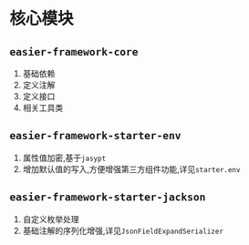 # 核心模块

## `easier-framework-core`

1. 基础依赖
2. 定义注解
3. 定义接口
4. 相关工具类

## `easier-framework-starter-env`

1. 属性值加密,基于`jasypt`
2. 增加默认值的写入,方便增强第三方组件功能,详见`starter.env`

## `easier-framework-starter-jackson`

1. 自定义枚举处理
2. 基础注解的序列化增强,详见`JsonFieldExpandSerializer`
